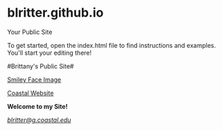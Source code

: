 blritter.github.io
=====================

Your Public Site

To get started, open the index.html file to find instructions and examples. You'll start your editing there!

#Brittany's Public Site#

[Smiley Face Image](https://encrypted-tbn0.gstatic.com/images?q=tbn:ANd9GcRjLq1-KfX1ucPze9pzdxkeC-Uz4L0V2TsyLmfqEaJ7Hldmy3ZM)

[Coastal Website](http://www.coastal.edu/)

**Welcome to my Site!**

*blritter@g.coastal.edu*
